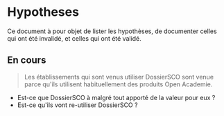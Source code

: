 # Hypotheses

Ce document à pour objet de lister les hypothèses, de documenter celles qui ont été invalidé, et celles qui ont été validé.


## En cours


> Les établissements qui sont venus utiliser DossierSCO sont venue parce qu'ils utilisent habituellement des produits Open Academie.

- Est-ce que DossierSCO à malgré tout apporté de la valeur pour eux ?
- Est-ce qu'ils vont re-utiliser DossierSCO ?



